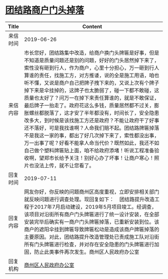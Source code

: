 # <a href="http://www.shangluo.gov.cn/zmhd/ldxxxx.jsp?urltype=leadermail.LeaderMailContentUrl&wbtreeid=1112&leadermailid=5322">团结路商户门头掉落</a>
|Title|Content|
|:---:|---|
|来信时间|2019-06-26|
|来信内容|市长您好，团结路集中改造，给商户换门头牌匾是好事，但是不知道是质量问题还是别的问题，好好的门头居然掉下来了，索性没有砸到行人，作为商户，心里十分担心，万一砸到行人算谁的责任，找施工方，对方推诿，说的全是施工用语，咱也听不懂，又说是商户自己把牌子拽下来的，又说上次有个牌子掉下来是伞挂掉的，这牌子也太脆弱了，碰一下都不敢碰，这质量也太好了？问万一在掉下来责任算谁的，就是不敢保证，最后牌子一抬走了。政府花这么多钱，质量居然都不过关，膨胀螺丝都脱落了，这才安了半年都没有，时间长了，安全隐患改多大，到时候是该找施工方还是政府？不能让政府干了好事还不落好，可是我找谁啊？人命我们赔不起。团结路牌匾掉落不是我这一家的事，都出了好几次掉下来了，索性都没出事，万一出事了呢？好看不能拿人命当代价？既然如此，我还不如自己做个塑料牌匾贴上面，咱不给政府添堵！听说工程准备验收啊，望郑市长给予关注！别好心办了坏事！让商户寒心！照片也没法上传，就不让您看了。|
|回复时间|2019-07-11|
|回复内容|网友你好，你反映的问题商州区高度重视，立即安排相关部门就反映问题进行调查处理。现回复如下：    团结路提升改造工程于2017年7月启动建设，2019年5月项目竣工。经调查，该项目对沿街所有商户门头牌匾进行了统一设计安装，在全部安装完毕后确实有一商户门头牌匾掉落，已重新安装到位。该商户的遮阳伞挂到牌匾导致牌匾松动是造成该商户牌匾掉落的主要原因。对此，团结路提升改造管理处已责成施工队对沿街所有门头牌匾进行检查，并对存在安全隐患的门头牌匾进行加固，防止此类事件再次发生。商州区人民政府办公室|
|回复机构|<a href="../../categories/agencies/商州区人民政府办公室.md">商州区人民政府办公室</a>|
